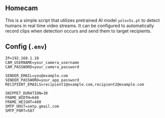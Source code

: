 ## Homecam
This is a simple script that utilizes pretrained AI model `yolov5s.pt` to detect humans in real time video streams. It can be configured to automatically record clips when detection occurs and send them to target recipients.

## Config (`.env`)
```
IP=192.168.1.10
CAM_USERNAME=your_camera_username
CAM_PASSWORD=your_camera_password

SENDER_EMAIL=you@example.com
SENDER_PASSWORD=your_app_password
RECIPIENT_EMAILS=recipient1@example.com,recipient2@example.com

SNIPPET_DURATION=30
FRAME_WIDTH=640
FRAME_HEIGHT=480
SMTP_HOST=smtp.gmail.com
SMTP_PORT=587
```
